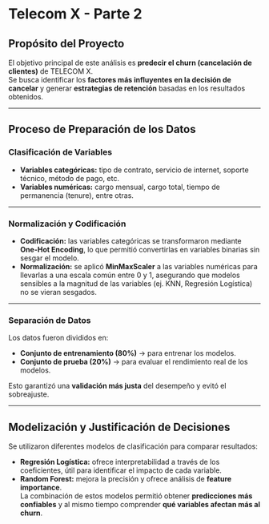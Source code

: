 # Telecom X - Parte 2

## Propósito del Proyecto
El objetivo principal de este análisis es **predecir el churn (cancelación de clientes)** de TELECOM X.  
Se busca identificar los **factores más influyentes en la decisión de cancelar** y generar **estrategias de retención** basadas en los resultados obtenidos.

---

##  Proceso de Preparación de los Datos

### Clasificación de Variables
- **Variables categóricas:** tipo de contrato, servicio de internet, soporte técnico, método de pago, etc.  
- **Variables numéricas:** cargo mensual, cargo total, tiempo de permanencia (tenure), entre otras.  
---

### Normalización y Codificación
- **Codificación:** las variables categóricas se transformaron mediante **One-Hot Encoding**, lo que permitió convertirlas en variables binarias sin sesgar el modelo.  
- **Normalización:** se aplicó **MinMaxScaler** a las variables numéricas para llevarlas a una escala común entre 0 y 1, asegurando que modelos sensibles a la magnitud de las variables (ej. KNN, Regresión Logística) no se vieran sesgados.  

---

### Separación de Datos
Los datos fueron divididos en:
- **Conjunto de entrenamiento (80%)** → para entrenar los modelos.  
- **Conjunto de prueba (20%)** → para evaluar el rendimiento real de los modelos.  

Esto garantizó una **validación más justa** del desempeño y evitó el sobreajuste.

---

## Modelización y Justificación de Decisiones
Se utilizaron diferentes modelos de clasificación para comparar resultados:

- **Regresión Logística:** ofrece interpretabilidad a través de los coeficientes, útil para identificar el impacto de cada variable.  
- **Random Forest:** mejora la precisión y ofrece análisis de **feature importance**.  
La combinación de estos modelos permitió obtener **predicciones más confiables** y al mismo tiempo comprender **qué variables afectan más al churn**.
